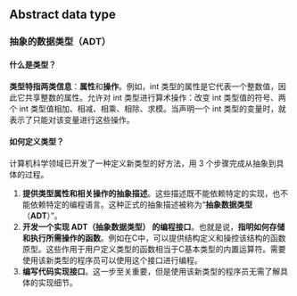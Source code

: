 ## Abstract data type

### 抽象的数据类型（ADT）

#### **什么是类型？**

**类型特指两类信息**：**属性**和**操作**。例如，int 类型的属性是它代表一个整数值，因此它共享整数的属性。允许对 int 类型进行算术操作：改变 int 类型值的符号、两个 int 类型值相加、相减、相乘、相除、求模。当声明一个 int 类型的变量时，就表示了只能对该变量进行这些操作。

#### **如何定义类型？**

计算机科学领域已开发了一种定义新类型的好方法，用 3 个步骤完成从抽象到具体的过程。

1. **提供类型属性和相关操作的抽象描述**。这些描述既不能依赖特定的实现，也不能依赖特定的编程语言。这种正式的抽象描述被称为“**抽象数据类型**（**ADT**）”。
2. **开发一个实现 ADT（抽象数据类型） 的编程接口**。也就是说，**指明如何存储和执行所需操作的函数**。例如在C中，可以提供结构定义和操控该结构的函数原型。这些作用于用户定义类型的函数相当于C基本类型的内置运算符。需要使用该新类型的程序员可以使用这个接口进行编程。
3. **编写代码实现接口**。这一步至关重要，但是使用该新类型的程序员无需了解具体的实现细节。